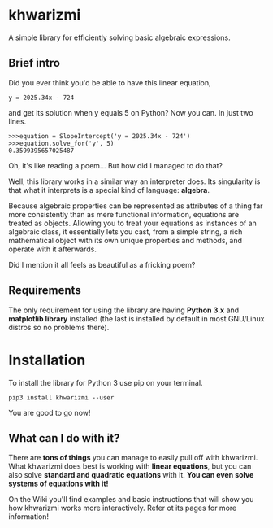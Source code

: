 # khwarizmi

A simple library for efficiently solving basic algebraic expressions.

## Brief intro

Did you ever think you'd be able to have this linear equation,

    y = 2025.34x - 724

and get its solution when y equals 5 on Python? Now you can. In just two lines.
    
    >>>equation = SlopeIntercept('y = 2025.34x - 724')
    >>>equation.solve_for('y', 5)
    0.3599395657025487

Oh, it's like reading a poem... But how did I managed to do that?

Well, this library works in a similar way an interpreter does. Its singularity is that what it interprets is a special kind of language: **algebra**. 

Because algebraic properties can be represented as attributes of a thing far more consistently than as mere functional information, equations are treated as objects. Allowing you to treat your equations as instances of an algebraic class, it essentially lets you cast, from a simple string, a rich mathematical object with its own unique properties and methods, and operate with it afterwards. 

Did I mention it all feels as beautiful as a fricking poem?

## Requirements

The only requirement for using the library are having **Python 3.x** and **matplotlib library** installed (the last is installed by default in most GNU/Linux distros so no problems there).

# Installation

To install the library for Python 3 use pip on your terminal.

    pip3 install khwarizmi --user

You are good to go now!

## What can I do with it?

There are **tons of things** you can manage to easily pull off with khwarizmi. What khwarizmi does best is working with **linear equations**, but you can also solve **standard and quadratic equations** with it. **You can even solve systems of equations with it!**

On the Wiki you'll find examples and basic instructions that will show you how khwarizmi works more interactively. Refer ot its pages for more information!
    


    

    
